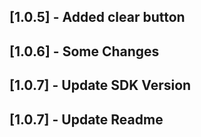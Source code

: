 ## [1.0.5] - Added clear button
## [1.0.6] - Some Changes
## [1.0.7] - Update SDK Version
## [1.0.7] - Update Readme
